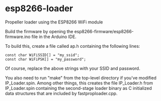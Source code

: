# esp8266-loader
Propeller loader using the ESP8266 WiFi module

Build the firmware by opening the esp8266-firmware/esp8266-firmware.ino file in the Arduino IDE.

To build this, create a file called ap.h containing the following lines:

```
const char WiFiSSID[] = "my_ssid";
const char WiFiPSK[] = "my_password";
```

Of course, replace the above strings with your SSID and password.

You also need to run "make" from the top-level directory if you've modified IP_Loader.spin.
Among other things, this creates the file IP_Loader.h from IP_Loader.spin containing the second-stage
loader binary as C initialized data structures that are included by fastproploader.cpp.
